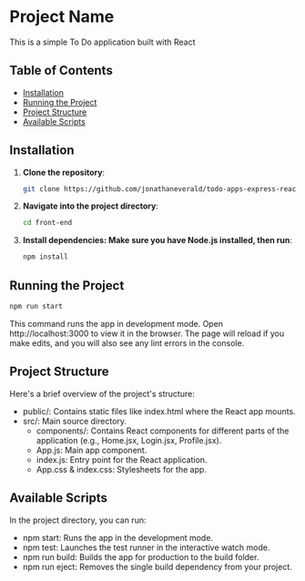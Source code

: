 # Project Name

This is a simple To Do application built with React

## Table of Contents

-   [Installation](#installation)
-   [Running the Project](#running-the-project)
-   [Project Structure](#project-structure)
-   [Available Scripts](#available-scripts)

## Installation

1. **Clone the repository**:
    ```bash
    git clone https://github.com/jonathaneverald/todo-apps-express-react.git
    ```
2. **Navigate into the project directory**:

    ```bash
    cd front-end
    ```

3. **Install dependencies: Make sure you have Node.js installed, then run**:
    ```bash
    npm install
    ```

## Running the Project

```bash
npm run start
```

This command runs the app in development mode. Open http://localhost:3000 to view it in the browser. The page will reload if you make edits, and you will also see any lint errors in the console.

## Project Structure

Here's a brief overview of the project's structure:

-   public/: Contains static files like index.html where the React app mounts.
-   src/: Main source directory.
    -   components/: Contains React components for different parts of the application (e.g., Home.jsx, Login.jsx, Profile.jsx).
    -   App.js: Main app component.
    -   index.js: Entry point for the React application.
    -   App.css & index.css: Stylesheets for the app.

## Available Scripts

In the project directory, you can run:

-   npm start: Runs the app in the development mode.
-   npm test: Launches the test runner in the interactive watch mode.
-   npm run build: Builds the app for production to the build folder.
-   npm run eject: Removes the single build dependency from your project.
